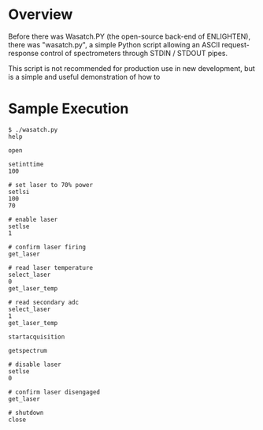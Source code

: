 # Overview

Before there was Wasatch.PY (the open-source back-end of ENLIGHTEN), there was
"wasatch.py", a simple Python script allowing an ASCII request-response control 
of spectrometers through STDIN / STDOUT pipes.

This script is not recommended for production use in new development, but is a 
simple and useful demonstration of how to 

# Sample Execution

    $ ./wasatch.py
    help

    open

    setinttime
    100

    # set laser to 70% power
    setlsi
    100
    70

    # enable laser
    setlse
    1

    # confirm laser firing
    get_laser

    # read laser temperature
    select_laser
    0
    get_laser_temp

    # read secondary adc
    select_laser
    1
    get_laser_temp

    startacquisition

    getspectrum

    # disable laser
    setlse
    0

    # confirm laser disengaged
    get_laser

    # shutdown
    close
